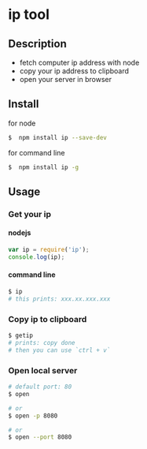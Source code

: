# ip tool

## Description

* fetch computer ip address with node
* copy your ip address to clipboard
* open your server in browser


## Install

for node
```bash
$  npm install ip --save-dev
```

for command line
```bash
$  npm install ip -g
```


## Usage

### Get your ip

#### nodejs
```javascript
var ip = require('ip');
console.log(ip);
```

#### command line
```bash
$ ip
# this prints: xxx.xx.xxx.xxx
```

### Copy ip to clipboard

```bash
$ getip
# prints: copy done
# then you can use `ctrl + v`
```


### Open local server

```bash
# default port: 80
$ open

# or
$ open -p 8080

# or
$ open --port 8080 
```
